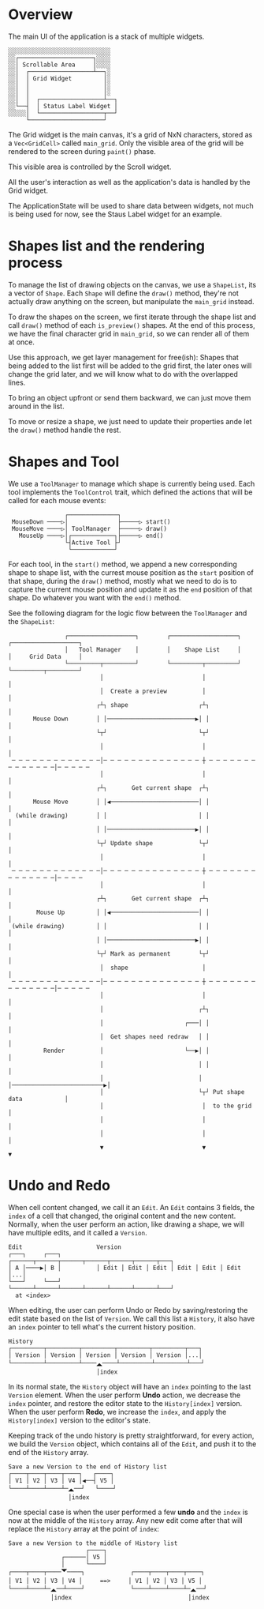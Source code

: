 # Overview

The main UI of the application is a stack of multiple widgets.

```
░░░░░░░░░░░░░░░░░░░░░░░░░░░░░
░░┌─────────────────────┐░░░░
░░│ Scrollable Area     │░░░░
░░│  ┌──────────────────┴──┐░
░░│  │ Grid Widget         │░
░░│  │                     │░
░░│  │                     │░
░░│  │  ┌──────────────────┴──┐
░░└──┤  │ Status Label Widget │
░░░░░│  └──────────────────┬──┘
     └─────────────────────┘
```

The Grid widget is the main canvas, it's a grid of NxN characters, stored as
a `Vec<GridCell>` called `main_grid`. Only the visible area of the grid will
be rendered to the screen during `paint()` phase.

This visible area is controlled by the Scroll widget.

All the user's interaction as well as the application's data is handled by
the Grid widget.

The ApplicationState will be used to share data between widgets, not much is
being used for now, see the Staus Label widget for an example.

# Shapes list and the rendering process

To manage the list of drawing objects on the canvas, we use a `ShapeList`, its
a vector of `Shape`. Each `Shape` will define the `draw()` method, they're not
actually draw anything on the screen, but manipulate the `main_grid` instead.

To draw the shapes on the screen, we first iterate through the shape list and
call `draw()` method of each `is_preview()` shapes. At the end of this process,
we have the final character grid in `main_grid`, so we can render all of them
at once.

Use this approach, we get layer management for free(ish): Shapes that being
added to the list first will be added to the grid first, the later ones will
change the grid later, and we will know what to do with the overlapped lines.

To bring an object upfront or send them backward, we can just move them around
in the list.

To move or resize a shape, we just need to update their properties ande let the
`draw()` method handle the rest.

# Shapes and Tool

We use a `ToolManager` to manage which shape is currently being used. Each tool
implements the `ToolControl` trait, which defined the actions that will be called
for each mouse events:

```
                ┌──────────────┐
 MouseDown ────▷│              ├─────▷ start()
 MouseMove ────▷│ ToolManager  ├─────▷ draw()
   MouseUp ────▷│┌────────────┐├─────▷ end()
                └┤Active Tool ├┘
                 └────────────┘
```

For each tool, in the `start()` method, we append a new corresponding shape to
shape list, with the currest mouse position as the `start` position of that shape,
during the `draw()` method, mostly what we need to do is to capture the current
mouse position and update it as the `end` position of that shape. Do whatever you
want with the `end()` method.

See the following diagram for the logic flow between the `ToolManager` and the
`ShapeList`:

```
                ┌───────────────────┐        ┌───────────────────┐        ┌───────────────────┐
                │   Tool Manager    │        │    Shape List     │        │     Grid Data     │
                └─────────┬─────────┘        └─────────┬─────────┘        └─────────┬─────────┘
                          │                            │                            │
                          │  Create a preview          │                            │
                         ┌┴┐ shape                    ┌┴┐                           │
       Mouse Down        │ │─────────────────────────▶│ │                           │
                         └┬┘                          └┬┘                           │
                          │                            │                            │
 ─ ─ ─ ─ ─ ─ ─ ─ ─ ─ ─ ─ ─│─ ─ ─ ─ ─ ─ ─ ─ ─ ─ ─ ─ ─ ─ ┼ ─ ─ ─ ─ ─ ─ ─ ─ ─ ─ ─ ─ ─ ─│─ ─ ─ ─ ─
                          │                            │                            │
                         ┌┴┐       Get current shape  ┌┴┐                           │
       Mouse Move        │ │◀─────────────────────────│ │                           │
  (while drawing)        │ │                          │ │                           │
                         │ │─────────────────────────▶│ │                           │
                         └┬┘ Update shape             └┬┘                           │
                          │                            │                            │
 ─ ─ ─ ─ ─ ─ ─ ─ ─ ─ ─ ─ ─│─ ─ ─ ─ ─ ─ ─ ─ ─ ─ ─ ─ ─ ─ ┼ ─ ─ ─ ─ ─ ─ ─ ─ ─ ─ ─ ─ ─ ─│─ ─ ─ ─
                          │                            │                            │
                         ┌┴┐       Get current shape  ┌┴┐                           │
        Mouse Up         │ │◀─────────────────────────│ │                           │
 (while drawing)         │ │                          │ │                           │
                         │ │─────────────────────────▶│ │                           │
                         └┬┘ Mark as permanent        └┬┘                           │
                          │  shape                     │                            │
 ─ ─ ─ ─ ─ ─ ─ ─ ─ ─ ─ ─ ─│─ ─ ─ ─ ─ ─ ─ ─ ─ ─ ─ ─ ─ ─ ┼ ─ ─ ─ ─ ─ ─ ─ ─ ─ ─ ─ ─ ─ ─│─ ─ ─ ─ ─
                          │                            │                            │
                          │                           ┌┴┐                           │
                          │                       ┌───│ │                           │
                          │  Get shapes need redraw   │ │                           │
          Render          │                       └──▶│ │                           │
                          │                           │ │                           │
                          │                           │ │──────────────────────────▶│
                          │                           └┬┘ Put shape data            │
                          │                            │  to the grid               │
                          │                            │                            │
                          │                            │                            │
                          ▼                            ▼                            ▼
```

# Undo and Redo

When cell content changed, we call it an `Edit`. An `Edit` contains 3 fields,
the `index` of a cell that changed, the original content and the new content.
Normally, when the user perform an action, like drawing a shape, we will have 
multiple edits, and it called a `Version`.

``` 
Edit                     Version                                        
┌───┐     ┌───┐          ┌──────┬──────┬──────┬──────┬──────┬──────┬───┐
│ A │────▶│ B │          │ Edit │ Edit │ Edit │ Edit │ Edit │ Edit │...│
└───┘     └───┘          └──────┴──────┴──────┴──────┴──────┴──────┴───┘
  at <index>                                                            
```

When editing, the user can perform Undo or Redo by saving/restoring the edit
state based on the list of `Version`. We call this list a `History`, it also 
have an `index` pointer to tell what's the current history position.

```
History                                                                 
┌─────────┬─────────┬─────────┬─────────┬─────────┬───┐                 
│ Version │ Version │ Version │ Version │ Version │...│                 
└─────────┴─────────┴────🭯────┴─────────┴─────────┴───┘                 
                         │index                                         
```

In its normal state, the `History` object will have an `index` pointing to the
last `Version` element. When the user perform **Undo** action, we decrease the 
`index` pointer, and restore the editor state to the `History[index]` version. When
the user perform **Redo**, we increase the `index`, and apply the `History[index]` version
to the editor's state.

Keeping track of the undo history is pretty straightforward, for every action,
we build the `Version` object, which contains all of the `Edit`, and push it to 
the end of the `History` array.

```
Save a new Version to the end of History list                           
┌────┬────┬────┬────┐   ┌────┐                                          
│ V1 │ V2 │ V3 │ V4 │◀──┤ V5 │                                          
└────┴────┴────┴─🭯──┘   └────┘                                          
                 │index                                                 
```

One special case is when the user performed a few **undo** and the `index` is now
at the middle of the `History` array. Any new edit come after that will replace the 
`History` array at the point of `index`:

``` 
Save a new Version to the middle of History list                        
                      ┌────┐                                            
               ┌──────│ V5 │                                            
               │      └────┘                                            
┌────┬────┬────🭭────┐             ┌────┬────┬────┬────┐                 
│ V1 │ V2 │ V3 │ V4 │     ==>     │ V1 │ V2 │ V3 │ V5 │                 
└────┴────┴─🭯──┴────┘             └────┴────┴────┴─🭯──┘                 
            │index                                 │index               
```
